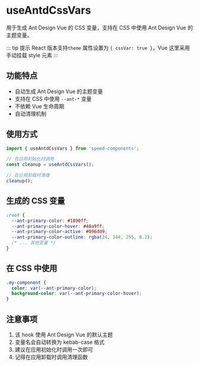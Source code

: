 # useAntdCssVars

用于生成 Ant Design Vue 的 CSS 变量，支持在 CSS 中使用 Ant Design Vue 的主题变量。

::: tip 提示
React 版本支持`theme` 属性设置为 `{ cssVar: true }`，Vue 这里采用手动挂载 style 元素
:::

## 功能特点

- 自动生成 Ant Design Vue 的主题变量
- 支持在 CSS 中使用 `--ant-*` 变量
- 不依赖 Vue 生命周期
- 自动清理机制

## 使用方式

```ts
import { useAntdCssVars } from 'speed-components';

// 在应用初始化时调用
const cleanup = useAntdCssVars();

// 在应用卸载时清理
cleanup();
```

## 生成的 CSS 变量

```css
:root {
  --ant-primary-color: #1890ff;
  --ant-primary-color-hover: #40a9ff;
  --ant-primary-color-active: #096dd9;
  --ant-primary-color-outline: rgba(24, 144, 255, 0.2);
  /* ... 其他变量 */
}
```

## 在 CSS 中使用

```css
.my-component {
  color: var(--ant-primary-color);
  background-color: var(--ant-primary-color-hover);
}
```

## 注意事项

1. 该 hook 使用 Ant Design Vue 的默认主题
2. 变量名会自动转换为 kebab-case 格式
3. 建议在应用初始化时调用一次即可
4. 记得在应用卸载时调用清理函数 